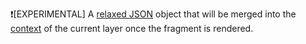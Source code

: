 ❗[EXPERIMENTAL] A [relaxed JSON](https://unpoly.com/relaxed-json) object that will be merged into the [context](https://unpoly.com/context) of the current layer once the fragment is rendered.
